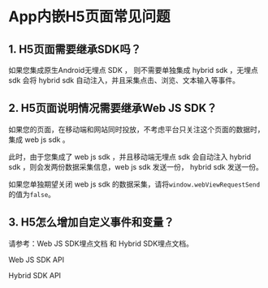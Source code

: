 # App内嵌H5页面常见问题

## 1. H5页面需要继承SDK吗？

如果您集成原生Android无埋点 SDK ， 则不需要单独集成 hybrid sdk ，无埋点 sdk 会将 hybrid sdk 自动注入，并且采集点击、浏览、文本输入等事件。

## 2. H5页面说明情况需要继承Web JS SDK？

如果您的页面，在移动端和网站同时投放，不考虑平台只关注这个页面的数据时，集成 web js sdk 。

此时，由于您集成了 web js sdk ，并且移动端无埋点 sdk 会自动注入 hybrid sdk ，则会发两份数据采集信息，web js sdk 发送一份， hybrid sdk 发送一份。

如果您单独期望关闭 web js sdk 的数据采集，请将`window.webViewRequestSend`的值为`false`。

## 3. H5怎么增加自定义事件和变量？

请参考：Web JS SDK埋点文档 和 Hybrid SDK埋点文档。 

Web JS SDK API

Hybrid SDK API 

